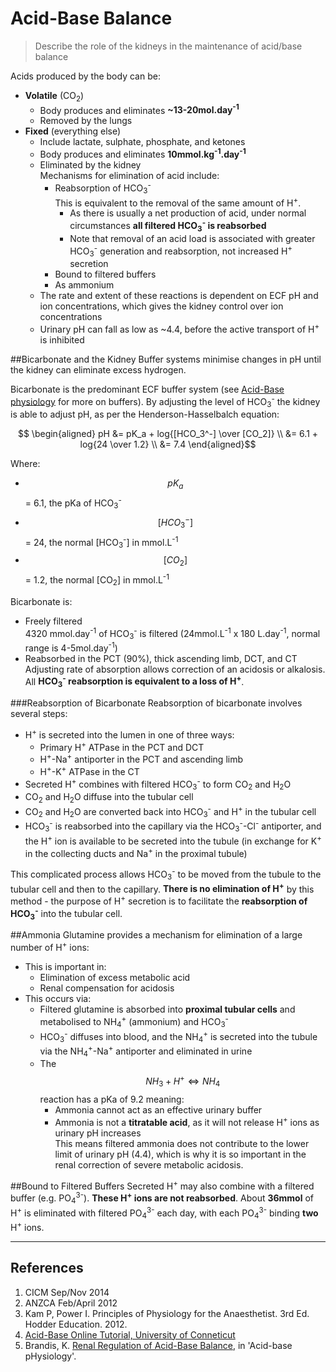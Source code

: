 # Acid-Base Balance
> Describe the role of the kidneys in the maintenance of acid/base balance

Acids produced by the body can be:
* **Volatile** (CO<sub>2</sub>)  
  * Body produces and eliminates <strong>~13-20mol.day<sup>-1</sup></strong>
  * Removed by the lungs
* **Fixed** (everything else)
  * Include lactate, sulphate, phosphate, and ketones
  * Body produces and eliminates <strong>10mmol.kg<sup>-1</sup>.day<sup>-1</sup></strong>
  * Eliminated by the kidney  
  Mechanisms for elimination of acid include:
    * Reabsorption of HCO<sub>3</sub><sup>-</sup>  
      This is equivalent to the removal of the same amount of H<sup>+</sup>.
      * As there is usually a net production of acid, under normal circumstances **all filtered HCO<sub>3</sub><sup>-</sup> is reabsorbed**
      * Note that removal of an acid load is associated with greater HCO<sub>3</sub><sup>-</sup> generation and reabsorption, not increased H<sup>+</sup> secretion 
    * Bound to filtered buffers
    * As ammonium
  * The rate and extent of these reactions is dependent on ECF pH and ion concentrations, which gives the kidney control over ion concentrations
  * Urinary pH can fall as low as ~4.4, before the active transport of H<sup>+</sup> is inhibited


##Bicarbonate and the Kidney
Buffer systems minimise changes in pH until the kidney can eliminate excess hydrogen.

Bicarbonate is the predominant ECF buffer system (see [Acid-Base physiology](principles-of-acid-base-physiology.md) for more on buffers). By adjusting the level of HCO<sub>3</sub><sup>-</sup> the kidney is able to adjust pH, as per the Henderson-Hasselbalch equation:

$$ \begin{aligned}
pH &= pK_a + log{[HCO_3^-] \over [CO_2]} \\
&= 6.1 + log{24 \over 1.2} \\
&= 7.4
\end{aligned}$$

Where:
* $$pK_a$$ = 6.1, the pKa of HCO<sub>3</sub><sup>-</sup>
* $$[HCO_3^-]$$ = 24, the normal [HCO<sub>3</sub><sup>-</sup>] in mmol.L<sup>-1</sup>
* $$[CO_2]$$ = 1.2, the normal [CO<sub>2</sub>] in mmol.L<sup>-1</sup>

Bicarbonate is:
* Freely filtered  
  4320 mmol.day<sup>-1</sup> of HCO<sub>3</sub><sup>-</sup> is filtered (24mmol.L<sup>-1</sup> x 180 L.day<sup>-1</sup>, normal range is 4-5mol.day<sup>-1</sup>)
* Reabsorbed in the PCT (90%), thick ascending limb, DCT, and CT  
  Adjusting rate of absorption allows correction of an acidosis or alkalosis. All **HCO<sub>3</sub><sup>-</sup> reabsorption is equivalent to a loss of H<sup>+</sup>**.

###Reabsorption of Bicarbonate
Reabsorption of bicarbonate involves several steps:
* H<sup>+</sup> is secreted into the lumen in one of three ways:
    * Primary H<sup>+</sup> ATPase in the PCT and DCT
    * H<sup>+</sup>-Na<sup>+</sup> antiporter in the PCT and ascending limb
    * H<sup>+</sup>-K<sup>+</sup> ATPase in the CT
* Secreted H<sup>+</sup> combines with filtered HCO<sub>3</sub><sup>-</sup> to form CO<sub>2</sub> and H<sub>2</sub>O
* CO<sub>2</sub> and H<sub>2</sub>O diffuse into the tubular cell
* CO<sub>2</sub> and H<sub>2</sub>O are converted back into HCO<sub>3</sub><sup>-</sup> and H<sup>+</sup> in the tubular cell
* HCO<sub>3</sub><sup>-</sup> is reabsorbed into the capillary via the HCO<sub>3</sub><sup>-</sup>-Cl<sup>-</sup> antiporter, and the H<sup>+</sup> ion is available to be secreted into the tubule (in exchange for K<sup>+</sup> in the collecting ducts and Na<sup>+</sup> in the proximal tubule)

This complicated process allows HCO<sub>3</sub><sup>-</sup> to be moved from the tubule to the tubular cell and then to the capillary. **There is no elimination of H<sup>+</sup>** by this method - the purpose of H<sup>+</sup> secretion is to facilitate the **reabsorption of HCO<sub>3</sub><sup>-</sup>** into the tubular cell.

##Ammonia
Glutamine provides a mechanism for elimination of a large number of H<sup>+</sup> ions:
* This is important in:
  * Elimination of excess metabolic acid
  * Renal compensation for acidosis
* This occurs via:
  * Filtered glutamine is absorbed into **proximal tubular cells** and metabolised to NH<sub>4</sub><sup>+</sup> (ammonium) and HCO<sub>3</sub><sup>-</sup>
  * HCO<sub>3</sub><sup>-</sup> diffuses into blood, and the NH<sub>4</sub><sup>+</sup> is secreted into the tubule via the NH<sub>4</sub><sup>+</sup>-Na<sup>+</sup> antiporter and eliminated in urine  
  * The $$NH_3 + H^+ \Leftrightarrow NH_4$$ reaction has a pKa of 9.2 meaning:
    * Ammonia cannot act as an effective urinary buffer
    * Ammonia is not a **titratable acid**, as it will not release H<sup>+</sup> ions as urinary pH increases  
    This means filtered ammonia does not contribute to the lower limit of urinary pH (4.4), which is why it is so important in the renal correction of severe metabolic acidosis.

##Bound to Filtered Buffers
Secreted H<sup>+</sup> may also combine with a filtered buffer (e.g. PO<sub>4</sub><sup>3-</sup>). **These H<sup>+</sup> ions are not reabsorbed**. About **36mmol** of H<sup>+</sup> is eliminated with filtered PO<sub>4</sub><sup>3-</sup> each day, with each PO<sub>4</sub><sup>3-</sup> binding **two** H<sup>+</sup> ions.

---
## References
1. CICM Sep/Nov 2014
2. ANZCA Feb/April 2012
3. Kam P, Power I. Principles of Physiology for the Anaesthetist. 3rd Ed. Hodder Education. 2012.
4. [Acid-Base Online Tutorial, University of Conneticut](http://fitsweb.uchc.edu/student/selectives/TimurGraham/Bicarbonate_reabsorption.html)
5. Brandis, K. [Renal Regulation of Acid-Base Balance](http://www.anaesthesiamcq.com/AcidBaseBook/ab2_4b.php), in 'Acid-base pHysiology'.